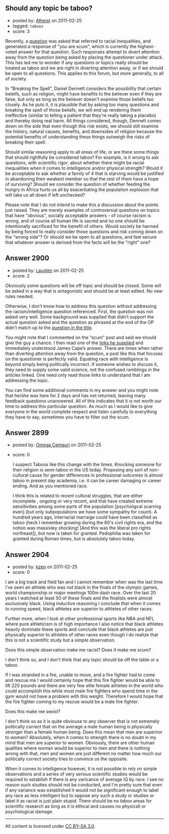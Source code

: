 ## Should any topic be taboo?

- posted by: [Atheist](https://stackexchange.com/users/-1/1130-atheist) on 2011-02-25
- tagged: `taboos`
- score: 3

Recently, a [question][1] was asked that referred to racial inequalities, and generated a response of "you are scum", which is currently the highest-voted answer for that question.  Such responses attempt to divert attention away from the question being asked by placing the questioner under attack.  This has led me to wonder if any questions or topics really *should* be treated as taboo and we are right in diverting attention away, or if we should be open to all questions.  This applies to this forum, but more generally, to all of society.

In "Breaking the Spell", Daniel Dennett considers the possibility that certain beleifs, such as religion, might have benefits to the believer even if they are false, but only as long as the believer doesn't examine those beliefs too closely.  As he puts it, it is plausible that by asking too many questions and breaking the spell of those beliefs, we will end up rendering them ineffective (similar to telling a patient that they're really taking a placebo) and thereby doing real harm.  All things considered, though, Dennett comes down on the side that even though this risk exists, we should still examine the history, natural causes, benefits, and downsides of religion because the potential benefits of understanding these things outweigh the risks of breaking their spell.

Should similar reasoning apply to all areas of life, or are there some things that should rightfully be considered taboo?  For example, is it wrong to ask questions, with scientific rigor, about whether there might be racial inequalities when it comes to intelligence and/or physical strength?  Would it be acceptable to ask whether a family of 4 that is starving would be justified in abandoning their weakest member so that the rest of them have a hope of surviving?  Should we consider the question of whether feeding the hungry in Africa hurts us all by exacerbating the population explosion that will take us all down if left unchecked?

Please note that I do not intend to make this a discussion about the points just raised.  They are merely examples of controversial questions on topics that have "obvious", socially acceptable answers - of course racism is wrong, and of course all human life is sacred and no one should be intentionally sacrificed for the benefit of others.  Would society be harmed by being forced to really consider those questions and risk coming down on the "wrong side"?  Or should we be open to all questions, and feel secure that whatever answer is derived from the facts will be the "right" one?



  [1]: http://atheism.stackexchange.com/questions/2822/has-the-new-atheist-movement-really-tried-hard-to-grapple-with-what-drives-people


## Answer 2900

- posted by: [Lausten](https://stackexchange.com/users/-1/584-lausten) on 2011-02-25
- score: 2

<p>Obviously some questions will be off topic and should be closed. Some will be asked in a way that is antagonistic and should be at least edited. No new rules needed. </p>

<p>Otherwise, I don't know how to address this question without addressing the racism/intelligence question referenced. First, the question was not asked very well. Some background was supplied that didn’t support the actual question asked and the question as phrased at the end of the OP didn’t match up to the <a href="http://atheism.stackexchange.com/questions/2822/has-the-new-atheist-movement-really-tried-hard-to-grapple-with-what-drives-people">question in the title</a>.</p>

<p>You might note that I commented on the “scum” post and said we should give the guy a chance. I then read one of the <a href="http://www.gnxp.com/blog/2007/10/james-watson-tells-inconvenient-truth_296.php" rel="nofollow">links he supplied</a> and immediately understood James Cape’s answer. There are times when rather than diverting attention away from the question, a post like this that focuses on the questioner is perfectly valid. Equating race with intelligence is beyond simply being politically incorrect. If someone wishes to discuss it, they need to supply some valid science, not the confused ramblings in the articles linked. One need only read those links to understand that I am addressing the topic. </p>

<p>You can find some additional comments in my answer and you might note that he/she was here for 2 days and has not returned, leaving many feedback questions unanswered. All of this indicates that it is not worth our time to address this particular question. As much as I would like to give everyone in the world complete respect and listen carefully to everything they have to say, sometimes you have to filter out the scum. </p>



## Answer 2899

- posted by: [Omega Centauri](https://stackexchange.com/users/-1/432-omega-centauri) on 2011-02-25
- score: 0

  I suspect Taboos like this change with the times. Knocking someone for their religion is semi-taboo in the US today. Proposing any sort of non-cultural cause for gender differences in professional outcomes is almost taboo in present day academia, i.e. it can be career damaging or career ending. And as you mentioned race.

  I think this is related to recent cultural struggles, that are either incomplete , ongoing or very recent, and that have created extreme sensitivities among some parts of the population [psycholigcal scarring even] (but only subpopulations we have some sympathy for count). A hundred years ago, interracial marraige could have been classified as taboo (heck I remember growing during the 60's civil rights era, and the notion was massivley shocking! [And this was the liberal pro rights northeast]), but now is taken for granted. Pedophilia was taken for granted during Roman times, but is absolutely taboo today.


## Answer 2904

- posted by: [kzen](https://stackexchange.com/users/-1/808-kzen) on 2011-02-25
- score: 0

I am a big track and field fan and I cannot remember when was the last time I've seen an athlete who was not black in the finals of the olympic games, world championship or major meetings 100m dash race. Over the last 20 years I watched at least 50 of these finals and the finalists were almost exclusively black. 
Using inductive reasoning I conclude that when it comes to running speed, black athletes are superior to athletes of other races.

Further more, when I look at other professional sports like NBA and NFL where pure athleticism is of high importance I also notice that black athletes heavily dominate these sports and conclude that black athletes are just physically superior to athletes of other races even though I do realize that this is not a scientific study but a simple observation.

Does this simple observation make me racist? Does it make me scum?

I don't think so, and I don't think that any topic should be off the table or a taboo.

If I was stranded in a fire, unable to move, and a fire fighter had to come and rescue me I would certainly hope that this fire fighter would be able to lift 220 pounds and there are very few elite female athletes in the world who could accomplish this while most male fire fighters who spend time in the gym would not have a problem with this weight. Therefore I would hope that the fire fighter coming to my rescue would be a male fire fighter.

Does this make me sexist?

I don't think so as it is quite obviouse to any observer that is not extremely politically correct that on the average a male human being is physically stronger than a female human being. Does this mean that men are superiror to women? Absolutely, when it comes to strength there is no doubt in my mind that men are superior to women. Obviously, there are other human qualities where woman would be superior to men and there is nothing wrong with that, men and women are just different no matter how much our politically correct society tries to convince us the opposite.

When it comes to intelligence however, it is not possible to rely on simple observations and a series of very serious scientific studies would be required to establish if there is any varicance of average IQ by race. I see no reason such studies should not be conducted, and I'm pretty sure that even if any variance was established it would not be significant enough to label any race as less intelligent but to oppose any such a study or studies or label it as racist is just plain stupid. There should be no taboo areas for scientific research as long as it is ethical and causes no physicall or psychological damage.



---

All content is licensed under [CC BY-SA 3.0](https://creativecommons.org/licenses/by-sa/3.0/).
